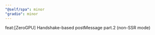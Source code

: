 ```yaml
---
"@self/spa": minor
"gradio": minor
---
```


feat:[ZeroGPU] Handshake-based postMessage part.2 (non-SSR mode)

